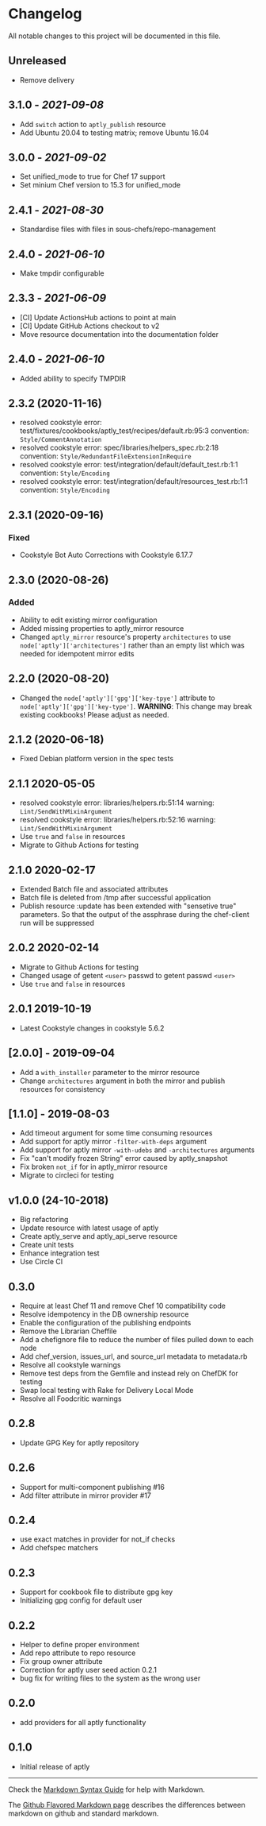 
# Changelog

All notable changes to this project will be documented in this file.

## Unreleased

- Remove delivery

## 3.1.0 - *2021-09-08*

- Add `switch` action to `aptly_publish` resource
- Add Ubuntu 20.04 to testing matrix; remove Ubuntu 16.04

## 3.0.0 - *2021-09-02*

- Set unified_mode to true for Chef 17 support
- Set minium Chef version to 15.3 for unified_mode

## 2.4.1 - *2021-08-30*

- Standardise files with files in sous-chefs/repo-management

## 2.4.0 - *2021-06-10*

- Make tmpdir configurable

## 2.3.3 - *2021-06-09*

- [CI] Update ActionsHub actions to point at main
- [CI] Update GitHub Actions checkout to v2
- Move resource documentation into the documentation folder

## 2.4.0 - *2021-06-10*

- Added ability to specify TMPDIR

## 2.3.2 (2020-11-16)

- resolved cookstyle error: test/fixtures/cookbooks/aptly_test/recipes/default.rb:95:3 convention: `Style/CommentAnnotation`
- resolved cookstyle error: spec/libraries/helpers_spec.rb:2:18 convention: `Style/RedundantFileExtensionInRequire`
- resolved cookstyle error: test/integration/default/default_test.rb:1:1 convention: `Style/Encoding`
- resolved cookstyle error: test/integration/default/resources_test.rb:1:1 convention: `Style/Encoding`

## 2.3.1 (2020-09-16)

### Fixed

- Cookstyle Bot Auto Corrections with Cookstyle 6.17.7

## 2.3.0 (2020-08-26)

### Added

- Ability to edit existing mirror configuration
- Added missing properties to aptly_mirror resource
- Changed `aptly_mirror` resource's property `architectures` to use `node['aptly']['architectures']` rather than an empty list which was needed for idempotent mirror edits

## 2.2.0 (2020-08-20)

- Changed the `node['aptly']['gpg']['key-tpye']` attribute to `node['aptly']['gpg']['key-type']`. **WARNING**: This change may break existing cookbooks! Please adjust as needed.

## 2.1.2 (2020-06-18)

- Fixed Debian platform version in the spec tests

## 2.1.1 2020-05-05

- resolved cookstyle error: libraries/helpers.rb:51:14 warning: `Lint/SendWithMixinArgument`
- resolved cookstyle error: libraries/helpers.rb:52:16 warning: `Lint/SendWithMixinArgument`
- Use `true` and `false` in resources
- Migrate to Github Actions for testing

## 2.1.0 2020-02-17

- Extended Batch file and associated attributes
- Batch file is deleted from /tmp after successful application
- Publish resource :update has been extended with "sensetive true" parameters. So that the output of the assphrase during the chef-client run will be suppressed

## 2.0.2 2020-02-14

- Migrate to Github Actions for testing
- Changed usage of getent `<user>` passwd to getent passwd `<user>`
- Use `true` and `false` in resources

## 2.0.1 2019-10-19

- Latest Cookstyle changes in cookstyle 5.6.2

## [2.0.0] - 2019-09-04

- Add a `with_installer` parameter to the mirror resource
- Change `architectures` argument in both the mirror and publish resources for consistency

## [1.1.0] - 2019-08-03

- Add timeout argument for some time consuming resources
- Add support for aptly mirror `-filter-with-deps` argument
- Add support for aptly mirror `-with-udebs` and `-architectures` arguments
- Fix "can't modify frozen String" error caused by aptly_snapshot
- Fix broken `not_if` for in aptly_mirror resource
- Migrate to circleci for testing

## v1.0.0 (24-10-2018)

- Big refactoring
- Update resource with latest usage of aptly
- Create aptly_serve and aptly_api_serve resource
- Create unit tests
- Enhance integration test
- Use Circle CI

## 0.3.0

- Require at least Chef 11 and remove Chef 10 compatibility code
- Resolve idempotency in the DB ownership resource
- Enable the configuration of the publishing endpoints
- Remove the Librarian Cheffile
- Add a chefignore file to reduce the number of files pulled down to each node
- Add chef_version, issues_url, and source_url metadata to metadata.rb
- Resolve all cookstyle warnings
- Remove test deps from the Gemfile and instead rely on ChefDK for testing
- Swap local testing with Rake for Delivery Local Mode
- Resolve all Foodcritic warnings

## 0.2.8

- Update GPG Key for aptly repository

## 0.2.6

- Support for multi-component publishing #16
- Add filter attribute in mirror provider #17

## 0.2.4

- use exact matches in provider for not_if checks
- Add chefspec matchers

## 0.2.3

- Support for cookbook file to distribute gpg key
- Initializing gpg config for default user

## 0.2.2

- Helper to define proper environment
- Add repo attribute to repo resource
- Fix group owner attribute
- Correction for aptly user seed action 0.2.1
- bug fix for writing files to the system as the wrong user

## 0.2.0

- add providers for all aptly functionality

## 0.1.0

- Initial release of aptly

--------------------------------------------------------------------------------

Check the [Markdown Syntax Guide](http://daringfireball.net/projects/markdown/syntax) for help with Markdown.

The [Github Flavored Markdown page](http://github.github.com/github-flavored-markdown/) describes the differences between markdown on github and standard markdown.
